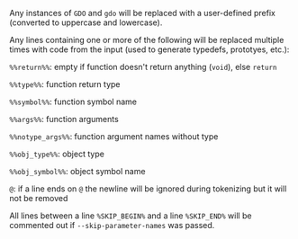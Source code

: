 Any instances of `GDO` and `gdo` will be replaced with a user-defined
prefix (converted to uppercase and lowercase).

Any lines containing one or more of the following will be replaced multiple
times with code from the input (used to generate typedefs, prototyes, etc.):

`%%return%%`: empty if function doesn't return anything (`void`), else `return`

`%%type%%`: function return type

`%%symbol%%`: function symbol name

`%%args%%`: function arguments

`%%notype_args%%`: function argument names without type

`%%obj_type%%`: object type

`%%obj_symbol%%`: object symbol name

`@`: if a line ends on `@` the newline will be ignored during tokenizing but it
    will not be removed

All lines between a line `%SKIP_BEGIN%` and a line `%SKIP_END%`
will be commented out if `--skip-parameter-names` was passed.
